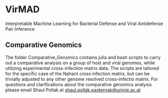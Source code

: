 # VirMAD
Interpretable Machine Learning for Bacterial Defense and Viral Antidefense Pair Inference

## Comparative Genomics
The folder Comparative_Genomics contains julia and bash scripts to carry out a comparative analysis on a group of host and viral genomes, while utilizing experimental cross-infection matrix data. The scripts are tailored for the specific case of the Nahant cross infection matrix, but can be trivially adjusted to any other genome resolved cross-infectio matrix. For questions and clarifications about the comparative genomics analysis please email Shaul Pollak at shaul.pollak.pasternak@univie.ac.at
